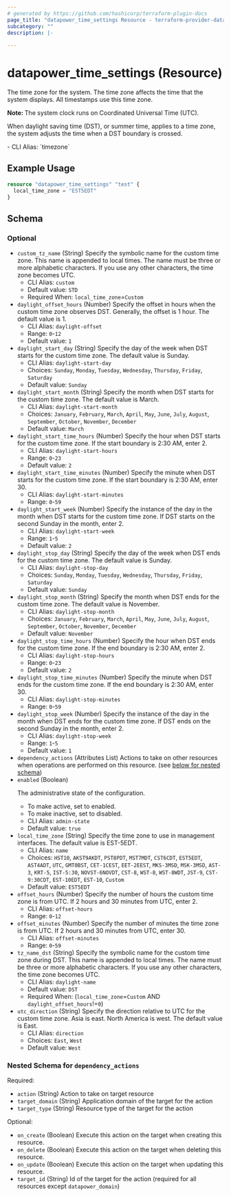 ```yaml
---
# generated by https://github.com/hashicorp/terraform-plugin-docs
page_title: "datapower_time_settings Resource - terraform-provider-datapower"
subcategory: ""
description: |-
  
---
```


# datapower_time_settings (Resource)

<p>The time zone for the system. The time zone affects the time that the system displays. All timestamps use this time zone.</p><p><b>Note: </b>The system clock runs on Coordinated Universal Time (UTC).</p><p>When daylight saving time (DST), or summer time, applies to a time zone, the system adjusts the time when a DST boundary is crossed.</p>
  - CLI Alias: `timezone`

## Example Usage

```terraform
resource "datapower_time_settings" "test" {
  local_time_zone = "EST5EDT"
}
```

<!-- schema generated by tfplugindocs -->
## Schema

### Optional

- `custom_tz_name` (String) Specify the symbolic name for the custom time zone. This name is appended to local times. The name must be three or more alphabetic characters. If you use any other characters, the time zone becomes UTC.
  - CLI Alias: `custom`
  - Default value: `STD`
  - Required When: `local_time_zone`=`Custom`
- `daylight_offset_hours` (Number) Specify the offset in hours when the custom time zone observes DST. Generally, the offset is 1 hour. The default value is 1.
  - CLI Alias: `daylight-offset`
  - Range: `0`-`12`
  - Default value: `1`
- `daylight_start_day` (String) Specify the day of the week when DST starts for the custom time zone. The default value is Sunday.
  - CLI Alias: `daylight-start-day`
  - Choices: `Sunday`, `Monday`, `Tuesday`, `Wednesday`, `Thursday`, `Friday`, `Saturday`
  - Default value: `Sunday`
- `daylight_start_month` (String) Specify the month when DST starts for the custom time zone. The default value is March.
  - CLI Alias: `daylight-start-month`
  - Choices: `January`, `February`, `March`, `April`, `May`, `June`, `July`, `August`, `September`, `October`, `November`, `December`
  - Default value: `March`
- `daylight_start_time_hours` (Number) Specify the hour when DST starts for the custom time zone. If the start boundary is 2:30 AM, enter 2.
  - CLI Alias: `daylight-start-hours`
  - Range: `0`-`23`
  - Default value: `2`
- `daylight_start_time_minutes` (Number) Specify the minute when DST starts for the custom time zone. If the start boundary is 2:30 AM, enter 30.
  - CLI Alias: `daylight-start-minutes`
  - Range: `0`-`59`
- `daylight_start_week` (Number) Specify the instance of the day in the month when DST starts for the custom time zone. If DST starts on the second Sunday in the month, enter 2.
  - CLI Alias: `daylight-start-week`
  - Range: `1`-`5`
  - Default value: `2`
- `daylight_stop_day` (String) Specify the day of the week when DST ends for the custom time zone. The default value is Sunday.
  - CLI Alias: `daylight-stop-day`
  - Choices: `Sunday`, `Monday`, `Tuesday`, `Wednesday`, `Thursday`, `Friday`, `Saturday`
  - Default value: `Sunday`
- `daylight_stop_month` (String) Specify the month when DST ends for the custom time zone. The default value is November.
  - CLI Alias: `daylight-stop-month`
  - Choices: `January`, `February`, `March`, `April`, `May`, `June`, `July`, `August`, `September`, `October`, `November`, `December`
  - Default value: `November`
- `daylight_stop_time_hours` (Number) Specify the hour when DST ends for the custom time zone. If the end boundary is 2:30 AM, enter 2.
  - CLI Alias: `daylight-stop-hours`
  - Range: `0`-`23`
  - Default value: `2`
- `daylight_stop_time_minutes` (Number) Specify the minute when DST ends for the custom time zone. If the end boundary is 2:30 AM, enter 30.
  - CLI Alias: `daylight-stop-minutes`
  - Range: `0`-`59`
- `daylight_stop_week` (Number) Specify the instance of the day in the month when DST ends for the custom time zone. If DST ends on the second Sunday in the month, enter 2.
  - CLI Alias: `daylight-stop-week`
  - Range: `1`-`5`
  - Default value: `1`
- `dependency_actions` (Attributes List) Actions to take on other resources when operations are performed on this resource. (see [below for nested schema](#nestedatt--dependency_actions))
- `enabled` (Boolean) <p>The administrative state of the configuration.</p><ul><li>To make active, set to enabled.</li><li>To make inactive, set to disabled.</li></ul>
  - CLI Alias: `admin-state`
  - Default value: `true`
- `local_time_zone` (String) Specify the time zone to use in management interfaces. The default value is EST-5EDT.
  - CLI Alias: `name`
  - Choices: `HST10`, `AKST9AKDT`, `PST8PDT`, `MST7MDT`, `CST6CDT`, `EST5EDT`, `AST4ADT`, `UTC`, `GMT0BST`, `CET-1CEST`, `EET-2EEST`, `MKS-3MSD`, `MSK-3MSD`, `AST-3`, `KRT-5`, `IST-5:30`, `NOVST-6NOVDT`, `CST-8`, `WST-8`, `WST-8WDT`, `JST-9`, `CST-9:30CDT`, `EST-10EDT`, `EST-10`, `Custom`
  - Default value: `EST5EDT`
- `offset_hours` (Number) Specify the number of hours the custom time zone is from UTC. If 2 hours and 30 minutes from UTC, enter 2.
  - CLI Alias: `offset-hours`
  - Range: `0`-`12`
- `offset_minutes` (Number) Specify the number of minutes the time zone is from UTC. If 2 hours and 30 minutes from UTC, enter 30.
  - CLI Alias: `offset-minutes`
  - Range: `0`-`59`
- `tz_name_dst` (String) Specify the symbolic name for the custom time zone during DST. This name is appended to local times. The name must be three or more alphabetic characters. If you use any other characters, the time zone becomes UTC.
  - CLI Alias: `daylight-name`
  - Default value: `DST`
  - Required When: (`local_time_zone`=`Custom` AND `daylight_offset_hours`!=`0`)
- `utc_direction` (String) Specify the direction relative to UTC for the custom time zone. Asia is east. North America is west. The default value is East.
  - CLI Alias: `direction`
  - Choices: `East`, `West`
  - Default value: `West`

<a id="nestedatt--dependency_actions"></a>
### Nested Schema for `dependency_actions`

Required:

- `action` (String) Action to take on target resource
- `target_domain` (String) Application domain of the target for the action
- `target_type` (String) Resource type of the target for the action

Optional:

- `on_create` (Boolean) Execute this action on the target when creating this resource.
- `on_delete` (Boolean) Execute this action on the target when deleting this resource.
- `on_update` (Boolean) Execute this action on the target when updating this resource.
- `target_id` (String) Id of the target for the action (required for all resources except `datapower_domain`)
